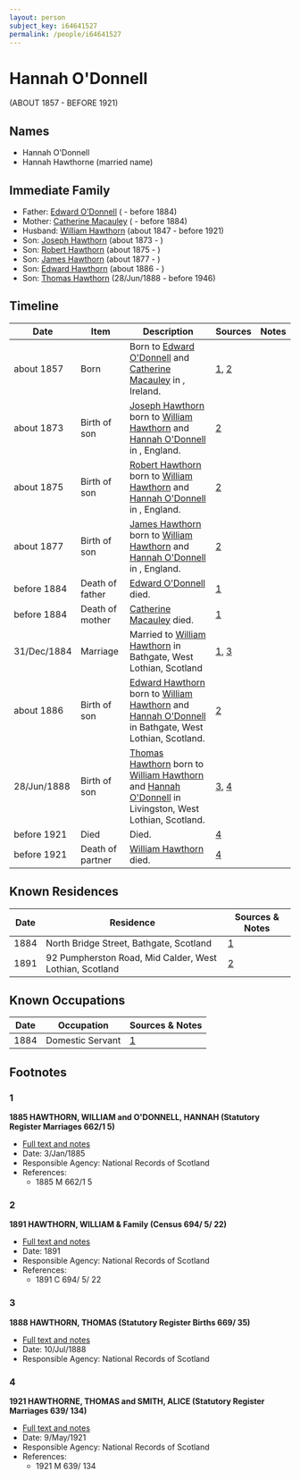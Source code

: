 ```yaml
---
layout: person
subject_key: i64641527
permalink: /people/i64641527
---
```


# Hannah O'Donnell
(ABOUT 1857 - BEFORE 1921)

## Names

* Hannah O'Donnell
* Hannah Hawthorne (married name)

## Immediate Family

* Father: [Edward O'Donnell](./@4921696@-edward-o'donnell-b-d1884.md) ( - before 1884)
* Mother: [Catherine Macauley](./@40946328@-catherine-macauley-b-d1884.md) ( - before 1884)
* Husband: [William Hawthorn](./@92463484@-william-hawthorn-b1847-d1921.md) (about 1847 - before 1921)
* Son: [Joseph Hawthorn](./@16695817@-joseph-hawthorn-b1873-d.md) (about 1873 - )
* Son: [Robert Hawthorn](./@91501446@-robert-hawthorn-b1875-d.md) (about 1875 - )
* Son: [James Hawthorn](./@21482384@-james-hawthorn-b1877-d.md) (about 1877 - )
* Son: [Edward Hawthorn](./@88518114@-edward-hawthorn-b1886-d.md) (about 1886 - )
* Son: [Thomas Hawthorn](./@30039040@-thomas-hawthorn-b1888-6-28-d1946.md) (28/Jun/1888 - before 1946)

## Timeline

Date | Item | Description | Sources | Notes
---|---|---|---|---
about 1857 | Born | Born to [Edward O'Donnell](./@4921696@-edward-o'donnell-b-d1884.md) and [Catherine Macauley](./@40946328@-catherine-macauley-b-d1884.md) in , Ireland. | [1](#1), [2](#2) | 
about 1873 | Birth of son | [Joseph Hawthorn](./@16695817@-joseph-hawthorn-b1873-d.md) born to [William Hawthorn](./@92463484@-william-hawthorn-b1847-d1921.md) and [Hannah O'Donnell](./@64641527@-hannah-o'donnell-b1857-d1921.md) in , England. | [2](#2) | 
about 1875 | Birth of son | [Robert Hawthorn](./@91501446@-robert-hawthorn-b1875-d.md) born to [William Hawthorn](./@92463484@-william-hawthorn-b1847-d1921.md) and [Hannah O'Donnell](./@64641527@-hannah-o'donnell-b1857-d1921.md) in , England. | [2](#2) | 
about 1877 | Birth of son | [James Hawthorn](./@21482384@-james-hawthorn-b1877-d.md) born to [William Hawthorn](./@92463484@-william-hawthorn-b1847-d1921.md) and [Hannah O'Donnell](./@64641527@-hannah-o'donnell-b1857-d1921.md) in , England. | [2](#2) | 
before 1884 | Death of father | [Edward O'Donnell](./@4921696@-edward-o'donnell-b-d1884.md) died. | [1](#1) | 
before 1884 | Death of mother | [Catherine Macauley](./@40946328@-catherine-macauley-b-d1884.md) died. | [1](#1) | 
31/Dec/1884 | Marriage | Married to [William Hawthorn](./@92463484@-william-hawthorn-b1847-d1921.md) in Bathgate, West Lothian, Scotland | [1](#1), [3](#3) | 
about 1886 | Birth of son | [Edward Hawthorn](./@88518114@-edward-hawthorn-b1886-d.md) born to [William Hawthorn](./@92463484@-william-hawthorn-b1847-d1921.md) and [Hannah O'Donnell](./@64641527@-hannah-o'donnell-b1857-d1921.md) in Bathgate, West Lothian, Scotland. | [2](#2) | 
28/Jun/1888 | Birth of son | [Thomas Hawthorn](./@30039040@-thomas-hawthorn-b1888-6-28-d1946.md) born to [William Hawthorn](./@92463484@-william-hawthorn-b1847-d1921.md) and [Hannah O'Donnell](./@64641527@-hannah-o'donnell-b1857-d1921.md) in Livingston, West Lothian, Scotland. | [3](#3), [4](#4) | 
before 1921 | Died | Died. | [4](#4) | 
before 1921 | Death of partner | [William Hawthorn](./@92463484@-william-hawthorn-b1847-d1921.md) died. | [4](#4) | 

## Known Residences

Date | Residence | Sources & Notes
---|---|---
1884 | North Bridge Street, Bathgate, Scotland | [1](#1)
1891 | 92 Pumpherston Road, Mid Calder, West Lothian, Scotland | [2](#2)

## Known Occupations

Date | Occupation | Sources & Notes
---|---|---
1884 | Domestic Servant | [1](#1)

## Footnotes

### 1

**1885 HAWTHORN, WILLIAM and O'DONNELL, HANNAH (Statutory Register Marriages 662/1 5)**

* [Full text and notes](../sources/@92130632@-1885-hawthorn,-william-and-o'donnell,-hannah-statutory-register-marriages-662-1-5-.md)
* Date: 3/Jan/1885
* Responsible Agency: National Records of Scotland
* References: 
  * 1885 M 662/1 5

### 2

**1891 HAWTHORN, WILLIAM & Family (Census 694/ 5/ 22)**

* [Full text and notes](../sources/@92152864@-1891-hawthorn,-william-&-family-census-694-5-22-.md)
* Date: 1891
* Responsible Agency: National Records of Scotland
* References: 
  * 1891 C 694/ 5/ 22

### 3

**1888 HAWTHORN, THOMAS (Statutory Register Births 669/ 35)**

* [Full text and notes](../sources/@94344799@-1888-hawthorn,-thomas-statutory-register-births-669-35-.md)
* Date: 10/Jul/1888
* Responsible Agency: National Records of Scotland

### 4

**1921 HAWTHORNE, THOMAS and SMITH, ALICE (Statutory Register Marriages 639/ 134)**

* [Full text and notes](../sources/@55904375@-1921-hawthorne,-thomas-and-smith,-alice-statutory-register-marriages-639-134-.md)
* Date: 9/May/1921
* Responsible Agency: National Records of Scotland
* References: 
  * 1921 M 639/ 134

